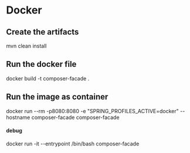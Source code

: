 # Docker
## Create the artifacts
mvn clean install
## Run the docker file
docker build -t composer-facade .
## Run the image as container
docker run --rm -p8080:8080 -e "SPRING_PROFILES_ACTIVE=docker" --hostname composer-facade composer-facade


#### debug
docker run -it --entrypoint /bin/bash composer-facade
